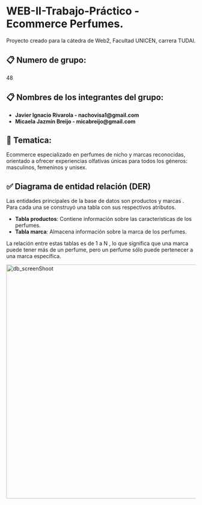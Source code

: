 # WEB-II-Trabajo-Práctico - Ecommerce Perfumes.
Proyecto creado para la cátedra de Web2, Facultad UNICEN, carrera TUDAI.

## 📋 Numero de grupo: 
48

## 📋 Nombres de los integrantes del grupo: 
<ul>
<li><strong> Javier Ignacio Rivarola - nachovisa1@gmail.com </strong></li>
<li><strong> Micaela Jazmín Breijo - micabreijo@gmail.com </strong></li>
</ul>

## 🧠 Tematica:
Ecommerce especializado en perfumes de nicho y marcas reconocidas, orientado a ofrecer experiencias olfativas únicas para todos los géneros: masculinos, femeninos y unisex.

## ✅ Diagrama de entidad relación (DER)
Las entidades principales de la base de datos son productos y marcas . Para cada una se construyó una tabla con sus respectivos atributos.

<ul>
<li><strong>Tabla productos</strong>: Contiene información sobre las caracteristicas de los perfumes.</li>
<li><strong>Tabla marca</strong>: Almacena información sobre la marca de los perfumes.</li>
</ul>
  
La relación entre estas tablas es de 1 a N , lo que significa que una marca puede tener más de un perfume, pero un perfume sólo puede pertenecer a una marca específica.

<img width="529" height="622" alt="db_screenShoot" src="https://github.com/user-attachments/assets/38c9a959-e49a-4686-a25c-ce7ad4824b64" />








